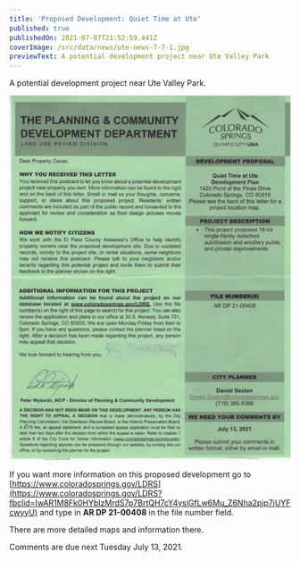 ```yaml
---
title: 'Proposed Development: Quiet Time at Ute'
published: true
publishedOn: 2021-07-07T21:52:59.441Z
coverImage: /src/data/news/ute-news-7-7-1.jpg
previewText: A potential development project near Ute Valley Park
---
```


A potential development project near Ute Valley Park.

![](/src/data/news/ute-news-7-7-2.jpg)

If you want more information on this proposed development go to [https://www.coloradosprings.​gov/LDRS](https://www.coloradosprings.gov/LDRS?fbclid=IwAR1M8Fk0HYbIzMrdS7p7BrtQH7cY4ysiGfLw6Mu_Z6Nha2pjp7jUYFcwyyU) and type in **AR DP 21-00408** in the file number field.

There are more detailed maps and information there.

Comments are due next Tuesday July 13, 2021.

